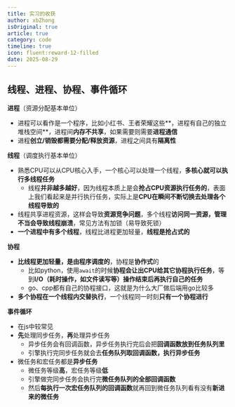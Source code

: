 ```yaml
---
title: 实习的收获
author: xbZhong
isOriginal: true
article: true
category: code
timeline: true
icon: fluent:reward-12-filled
date: 2025-08-29
---
```


## 线程、进程、协程、事件循环

**进程**（资源分配基本单位）

- 进程可以看作是一个程序，比如小红书、王者荣耀这些**，进程有自己的独立堆栈空间**，进程间**内存不共享**，如果需要则需要**进程通信**
- 进程**创立/销毁都需要分配/释放资源**，进程之间具有**隔离性**

**线程**（调度执行基本单位）

- 熟悉CPU可以从CPU核心入手，一个核心可以处理一个线程，**多核心就可以执行多线程任务**
  - 线程**并非越多越好**，因为线程本质上是会**抢占CPU资源执行任务的**，表面上我们看起来是并行执行任务，实际上是**CPU在瞬间不断切换去处理各个线程导致的**
- 线程共享进程资源，这样会导致**资源竞争问题**，多个线程**访问同一资源，管理不当会导致线程崩溃**，常见方法有加锁（易导致死锁）
- **一个进程中有多个线程**，线程比进程更加轻量，**线程是抢占式的**

**协程**

- **比线程更加轻量，是由程序调度的**，协程是**协作式**的
  - 比如python，使用`await`的时候**协程会让出CPU给其它协程执行任务**，等到**I/O（耗时操作，如文件读写等）操作结束后再执行自己的任务**
  - go、cpp都有自己的协程接口，这就是为什么大厂做后端用go比较多
- **多个协程在一个线程内交替执行**，一个线程同一时刻**只有一个协程进行**

**事件循环**

- 在js中较常见
- **先**处理同步任务，**再**处理异步任务
  - 异步任务会有回调函数，异步任务执行完后会把**回调函数放到任务队列里**
  - 引擎执行完同步任务就会去**任务队列取回调函数，执行异步任务**
- 微任务和宏任务都是**异步任务**
  - 微任务等级**高**，宏任务等级**低**
  - 引擎做完同步任务会执行完**微任务队列的全部回调函数**
  - 然后**每执行一次宏任务队列的回调函数**就再回到微任务队列看有没有**新进来的微任务**

